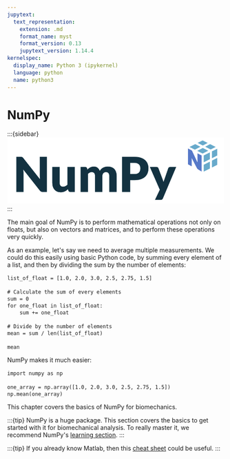 ```yaml
---
jupytext:
  text_representation:
    extension: .md
    format_name: myst
    format_version: 0.13
    jupytext_version: 1.14.4
kernelspec:
  display_name: Python 3 (ipykernel)
  language: python
  name: python3
---
```


# NumPy

:::{sidebar}
![NumPy Logo](_static/images/numpy_logo.png)
:::

The main goal of NumPy is to perform mathematical operations not only on floats, but also on vectors and matrices, and to perform these operations very quickly.

As an example, let's say we need to average multiple measurements. We could do this easily using basic Python code, by summing every element of a list, and then by dividing the sum by the number of elements:

```{code-cell} ipython3
list_of_float = [1.0, 2.0, 3.0, 2.5, 2.75, 1.5]

# Calculate the sum of every elements
sum = 0
for one_float in list_of_float:
    sum += one_float
    
# Divide by the number of elements
mean = sum / len(list_of_float)

mean
```

NumPy makes it much easier:

```{code-cell} ipython3
import numpy as np

one_array = np.array([1.0, 2.0, 3.0, 2.5, 2.75, 1.5])
np.mean(one_array)
```

This chapter covers the basics of NumPy for biomechanics.

:::{tip}
NumPy is a huge package. This section covers the basics to get started with it for biomechanical analysis. To really master it, we recommend NumPy's [learning section](https://numpy.org/learn/).
:::

:::{tip}
If you already know Matlab, then this [cheat sheet](https://numpy.org/doc/stable/user/numpy-for-matlab-users.html) could be useful.
:::


```{tableofcontents}
```
